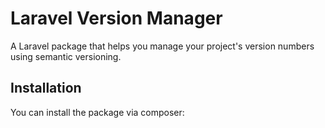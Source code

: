 # Laravel Version Manager

A Laravel package that helps you manage your project's version numbers using semantic versioning.

## Installation

You can install the package via composer:
